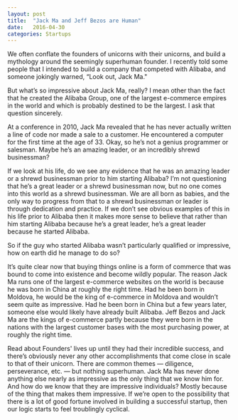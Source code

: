 ```yaml
---
layout: post
title:  "Jack Ma and Jeff Bezos are Human"
date:   2016-04-30
categories: Startups
---
```

We often conflate the founders of unicorns with their unicorns, and build a mythology around the seemingly superhuman founder. I recently told some people that I intended to build a company that competed with Alibaba, and someone jokingly warned, “Look out, Jack Ma."

But what’s so impressive about Jack Ma, really? I mean other than the fact that he created the Alibaba Group, one of the largest e-commerce empires in the world and which is probably destined to be the largest. I ask that question sincerely.

At a conference in 2010, Jack Ma revealed that he has never actually written a line of code nor made a sale to a customer. He encountered a computer for the first time at the age of 33. Okay, so he’s not a genius programmer or salesman. Maybe he’s an amazing leader, or an incredibly shrewd businessman?

If we look at his life, do we see any evidence that he was an amazing leader or a shrewd businessman prior to him starting Alibaba? I’m not questioning that he’s a great leader or a shrewd businessman now, but no one comes into this world as a shrewd businessman. We are all born as babies, and the only way to progress from that to a shrewd businessman or leader is through dedication and practice. If we don’t see obvious examples of this in his life prior to Alibaba then it makes more sense to believe that rather than him starting Alibaba because he’s a great leader, he’s a great leader because he started Alibaba.

So if the guy who started Alibaba wasn’t particularly qualified or impressive, how on earth did he manage to do so?

It’s quite clear now that buying things online is a form of commerce that was bound to come into existence and become wildly popular. The reason Jack Ma runs one of the largest e-commerce websites on the world is because he was born in China at roughly the right time. Had he been born in Moldova, he would be the king of e-commerce in Moldova and wouldn’t seem quite as impressive. Had he been born in China but a few years later, someone else would likely have already built Alibaba. Jeff Bezos and Jack Ma are the kings of e-commerce partly because they were born in the nations with the largest customer bases with the most purchasing power, at roughly the right time.

Read about Founders' lives up until they had their incredible success, and there’s obviously never any other accomplishments that come close in scale to that of their unicorn. There are common themes — diligence, perseverance, etc. — but nothing superhuman. Jack Ma has never done anything else nearly as impressive as the only thing that we know him for. And how do we know that they are impressive individuals? Mostly because of the thing that makes them impressive. If we’re open to the possibility that there is a lot of good fortune involved in building a successful startup, then our logic starts to feel troublingly cyclical.
